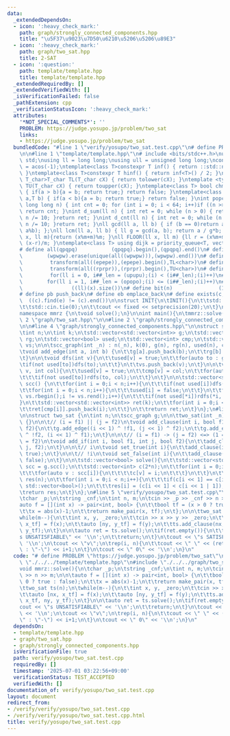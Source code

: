```yaml
---
data:
  _extendedDependsOn:
  - icon: ':heavy_check_mark:'
    path: graph/strongly_connected_components.hpp
    title: "\u5F37\u9023\u7D50\u6210\u5206\u5206\u89E3"
  - icon: ':heavy_check_mark:'
    path: graph/two_sat.hpp
    title: 2-SAT
  - icon: ':question:'
    path: template/template.hpp
    title: template/template.hpp
  _extendedRequiredBy: []
  _extendedVerifiedWith: []
  _isVerificationFailed: false
  _pathExtension: cpp
  _verificationStatusIcon: ':heavy_check_mark:'
  attributes:
    '*NOT_SPECIAL_COMMENTS*': ''
    PROBLEM: https://judge.yosupo.jp/problem/two_sat
    links:
    - https://judge.yosupo.jp/problem/two_sat
  bundledCode: "#line 1 \"verify/yosupo/two_sat.test.cpp\"\n# define PROBLEM \"https://judge.yosupo.jp/problem/two_sat\"\
    \n\n#line 1 \"template/template.hpp\"\n# include <bits/stdc++.h>\nusing namespace\
    \ std;\nusing ll = long long;\nusing ull = unsigned long long;\nconst double pi\
    \ = acos(-1);\ntemplate<class T>constexpr T inf() { return ::std::numeric_limits<T>::max();\
    \ }\ntemplate<class T>constexpr T hinf() { return inf<T>() / 2; }\ntemplate <typename\
    \ T_char>T_char TL(T_char cX) { return tolower(cX); }\ntemplate <typename T_char>T_char\
    \ TU(T_char cX) { return toupper(cX); }\ntemplate<class T> bool chmin(T& a,T b)\
    \ { if(a > b){a = b; return true;} return false; }\ntemplate<class T> bool chmax(T&\
    \ a,T b) { if(a < b){a = b; return true;} return false; }\nint popcnt(unsigned\
    \ long long n) { int cnt = 0; for (int i = 0; i < 64; i++)if ((n >> i) & 1)cnt++;\
    \ return cnt; }\nint d_sum(ll n) { int ret = 0; while (n > 0) { ret += n % 10;\
    \ n /= 10; }return ret; }\nint d_cnt(ll n) { int ret = 0; while (n > 0) { ret++;\
    \ n /= 10; }return ret; }\nll gcd(ll a, ll b) { if (b == 0)return a; return gcd(b,\
    \ a%b); };\nll lcm(ll a, ll b) { ll g = gcd(a, b); return a / g*b; };\nll MOD(ll\
    \ x, ll m){return (x%m+m)%m; }\nll FLOOR(ll x, ll m) {ll r = (x%m+m)%m; return\
    \ (x-r)/m; }\ntemplate<class T> using dijk = priority_queue<T, vector<T>, greater<T>>;\n\
    # define all(qpqpq)           (qpqpq).begin(),(qpqpq).end()\n# define UNIQUE(wpwpw)\
    \        (wpwpw).erase(unique(all((wpwpw))),(wpwpw).end())\n# define LOWER(epepe)\
    \         transform(all((epepe)),(epepe).begin(),TL<char>)\n# define UPPER(rprpr)\
    \         transform(all((rprpr)),(rprpr).begin(),TU<char>)\n# define rep(i,upupu)\
    \         for(ll i = 0, i##_len = (upupu);(i) < (i##_len);(i)++)\n# define reps(i,opopo)\
    \        for(ll i = 1, i##_len = (opopo);(i) <= (i##_len);(i)++)\n# define len(x)\
    \                ((ll)(x).size())\n# define bit(n)               (1LL << (n))\n\
    # define pb push_back\n# define eb emplace_back\n# define exists(c, e)       \
    \  ((c).find(e) != (c).end())\n\nstruct INIT{\n\tINIT(){\n\t\tstd::ios::sync_with_stdio(false);\n\
    \t\tstd::cin.tie(0);\n\t\tcout << fixed << setprecision(20);\n\t}\n}INIT;\n\n\
    namespace mmrz {\n\tvoid solve();\n}\n\nint main(){\n\tmmrz::solve();\n}\n#line\
    \ 2 \"graph/two_sat.hpp\"\n\n#line 2 \"graph/strongly_connected_components.hpp\"\
    \n\n#line 4 \"graph/strongly_connected_components.hpp\"\n\nstruct scc_graph {\n\
    \tint n;\n\tint k;\n\tstd::vector<std::vector<int>> g;\n\tstd::vector<std::vector<int>>\
    \ rg;\n\tstd::vector<bool> used;\n\tstd::vector<int> cmp;\n\tstd::vector<int>\
    \ vs;\n\n\tscc_graph(int _n) : n(_n), k(0), g(n), rg(n), used(n), cmp(n) {}\n\n\
    \tvoid add_edge(int a, int b) {\n\t\tg[a].push_back(b);\n\t\trg[b].push_back(a);\n\
    \t}\n\n\tvoid dfs(int v){\n\t\tused[v] = true;\n\t\tfor(auto to : g[v]){\n\t\t\
    \tif(not used[to])dfs(to);\n\t\t}\n\t\tvs.push_back(v);\n\t}\n\n\tvoid rdfs(int\
    \ v, int col){\n\t\tused[v] = true;\n\t\tcmp[v] = col;\n\t\tfor(auto to : rg[v]){\n\
    \t\t\tif(not used[to])rdfs(to, col);\n\t\t}\n\t}\n\n\tstd::vector<std::vector<int>>\
    \ scc() {\n\t\tfor(int i = 0;i < n;i++){\n\t\t\tif(not used[i])dfs(i);\n\t\t}\n\
    \t\tfor(int i = 0;i < n;i++){\n\t\t\tused[i] = false;\n\t\t}\n\t\tfor(auto i =\
    \ vs.rbegin();i != vs.rend();i++){\n\t\t\tif(not used[*i])rdfs(*i, k++);\n\t\t\
    }\n\t\tstd::vector<std::vector<int>> ret(k);\n\t\tfor(int i = 0;i < n;i++){\n\t\
    \t\tret[cmp[i]].push_back(i);\n\t\t}\n\t\treturn ret;\n\t}\n};\n#line 4 \"graph/two_sat.hpp\"\
    \n\nstruct two_sat {\n\tint n;\n\tscc_graph g;\n\n\ttwo_sat(int _n) : n(_n), g(scc_graph(2*n))\
    \ {}\n\n\t// (i = f1) || (j = f2)\n\tvoid add_clause(int i, bool f1, int j, bool\
    \ f2){\n\t\tg.add_edge((i << 1) ^ !f1, (j << 1) ^ f2);\n\t\tg.add_edge((j << 1)\
    \ ^ !f2, (i << 1) ^ f1);\n\t}\n\n\t// (i = f1) -> (j = f2) <=> (1 = !f1) || (j\
    \ = f2)\n\tvoid add_if(int i, bool f1, int j, bool f2){\n\t\tadd_clause(i, !f1,\
    \ j, f2);\n\t}\n\n\t// i\n\tvoid set_true(int i){\n\t\tadd_clause(i, true, i,\
    \ true);\n\t}\n\n\t// !i\n\tvoid set_false(int i){\n\t\tadd_clause(i, false, i,\
    \ false);\n\t}\n\n\tstd::vector<bool> solve(){\n\t\tstd::vector<std::vector<int>>\
    \ scc = g.scc();\n\t\tstd::vector<int> c(2*n);\n\t\tfor(int i = 0;i < (int)scc.size();i++){\n\
    \t\t\tfor(auto v : scc[i]){\n\t\t\t\tc[v] = i;\n\t\t\t}\n\t\t}\n\t\tstd::vector<bool>\
    \ res(n);\n\t\tfor(int i = 0;i < n;i++){\n\t\t\tif(c[i << 1] == c[i << 1 | 1])return\
    \ std::vector<bool>();\n\t\t\tres[i] = (c[i << 1] < c[i << 1 | 1]);\n\t\t}\n\t\
    \treturn res;\n\t}\n};\n#line 5 \"verify/yosupo/two_sat.test.cpp\"\n\nvoid mmrz::solve(){\n\
    \tchar _p;\n\tstring _cnf;\n\tint n, m;\n\tcin >> _p >> _cnf >> n >> m;\n\n\t\
    auto f = [](int x) -> pair<int, bool> {\n\t\tbool tf = (x > 0 ? true : false);\n\
    \t\tx = abs(x)-1;\n\t\treturn make_pair(x, tf);\n\t};\n\n\ttwo_sat ts(n);\n\t\
    while(m--){\n\t\tint x, y, _zero;\n\t\tcin >> x >> y >> _zero;\n\t\tauto [nx,\
    \ x_tf] = f(x);\n\t\tauto [ny, y_tf] = f(y);\n\t\tts.add_clause(nx, x_tf, ny,\
    \ y_tf);\n\t}\n\n\tauto ret = ts.solve();\n\tif(ret.empty()){\n\t\tcout << \"\
    s UNSATISFIABLE\" << '\\n';\n\t\treturn;\n\t}\n\tcout << \"s SATISFIABLE\" <<\
    \ '\\n';\n\tcout << \"v\";\n\trep(i, n){\n\t\tcout << \" \" << (ret[i] ? \"\"\
    \ : \"-\") << i+1;\n\t}\n\tcout << \" 0\" << '\\n';\n}\n"
  code: "# define PROBLEM \"https://judge.yosupo.jp/problem/two_sat\"\n\n#include\
    \ \"./../../template/template.hpp\"\n#include \"./../../graph/two_sat.hpp\"\n\n\
    void mmrz::solve(){\n\tchar _p;\n\tstring _cnf;\n\tint n, m;\n\tcin >> _p >> _cnf\
    \ >> n >> m;\n\n\tauto f = [](int x) -> pair<int, bool> {\n\t\tbool tf = (x >\
    \ 0 ? true : false);\n\t\tx = abs(x)-1;\n\t\treturn make_pair(x, tf);\n\t};\n\n\
    \ttwo_sat ts(n);\n\twhile(m--){\n\t\tint x, y, _zero;\n\t\tcin >> x >> y >> _zero;\n\
    \t\tauto [nx, x_tf] = f(x);\n\t\tauto [ny, y_tf] = f(y);\n\t\tts.add_clause(nx,\
    \ x_tf, ny, y_tf);\n\t}\n\n\tauto ret = ts.solve();\n\tif(ret.empty()){\n\t\t\
    cout << \"s UNSATISFIABLE\" << '\\n';\n\t\treturn;\n\t}\n\tcout << \"s SATISFIABLE\"\
    \ << '\\n';\n\tcout << \"v\";\n\trep(i, n){\n\t\tcout << \" \" << (ret[i] ? \"\
    \" : \"-\") << i+1;\n\t}\n\tcout << \" 0\" << '\\n';\n}\n"
  dependsOn:
  - template/template.hpp
  - graph/two_sat.hpp
  - graph/strongly_connected_components.hpp
  isVerificationFile: true
  path: verify/yosupo/two_sat.test.cpp
  requiredBy: []
  timestamp: '2025-07-01 03:22:56+09:00'
  verificationStatus: TEST_ACCEPTED
  verifiedWith: []
documentation_of: verify/yosupo/two_sat.test.cpp
layout: document
redirect_from:
- /verify/verify/yosupo/two_sat.test.cpp
- /verify/verify/yosupo/two_sat.test.cpp.html
title: verify/yosupo/two_sat.test.cpp
---
```


